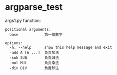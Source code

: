 # argparse_test
args1.py function:
```bin=
positional arguments:
  base            第一個數字

options:
  -h, --help      show this help message and exit
  -add A [A ...]  負責加法
  -sub SUB        負責減法
  -mul MUL        負責乘法
  -div DIV        負責除法

```
